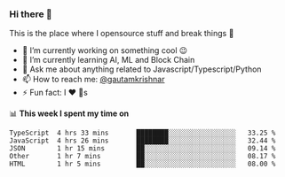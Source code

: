 ### Hi there 👋
This is the place where I opensource stuff and break things :rofl:

- 🔭 I’m currently working on something cool :wink:
- 🌱 I’m currently learning AI, ML and Block Chain
- 💬 Ask me about anything related to Javascript/Typescript/Python
- 📫 How to reach me: [@gautamkrishnar](https://twitter.com/gautamkrishnar)
- ⚡ Fun fact: I :heart: :dog:s

📊 **This week I spent my time on**
<!--START_SECTION:waka-->
```text
TypeScript  4 hrs 33 mins       ████████░░░░░░░░░░░░░░░░░   33.25 % 
JavaScript  4 hrs 26 mins       ████████░░░░░░░░░░░░░░░░░   32.44 % 
JSON        1 hr 15 mins        ██░░░░░░░░░░░░░░░░░░░░░░░   09.14 % 
Other       1 hr 7 mins         ██░░░░░░░░░░░░░░░░░░░░░░░   08.17 % 
HTML        1 hr 5 mins         ██░░░░░░░░░░░░░░░░░░░░░░░   08.00 %
```
<!--END_SECTION:waka-->
